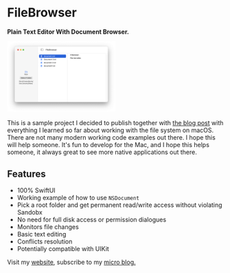 # FileBrowser

<strong>Plain Text Editor With Document Browser.</strong>

<img src="screenshot.png" width="50%" alt="3 pane Mac application with select folder button list of files and text editor">

This is a sample project I decided to publish together with [the blog post][1] with everything 
I learned so far about working with the file system on macOS. There are not many modern working code examples out there. 
I hope this will help someone. It's fun to develop for the Mac, and I hope this helps someone, it always great to 
see more native applications out there.

## Features

- 100% SwiftUI
- Working example of how to use `NSDocument`
- Pick a root folder and get permanent read/write access without violating Sandobx
- No need for full disk access or permission dialogues 
- Monitors file changes
- Basic text editing
- Conflicts resolution
- Potentially compatible with UIKit

Visit my [website](https://www.cocoa.productions), subscribe to my [micro blog.](https://micro.cocoaswitch.com)

[1]: https://micro.cocoaswitch.com/2023/04/06/working-with-file.html
